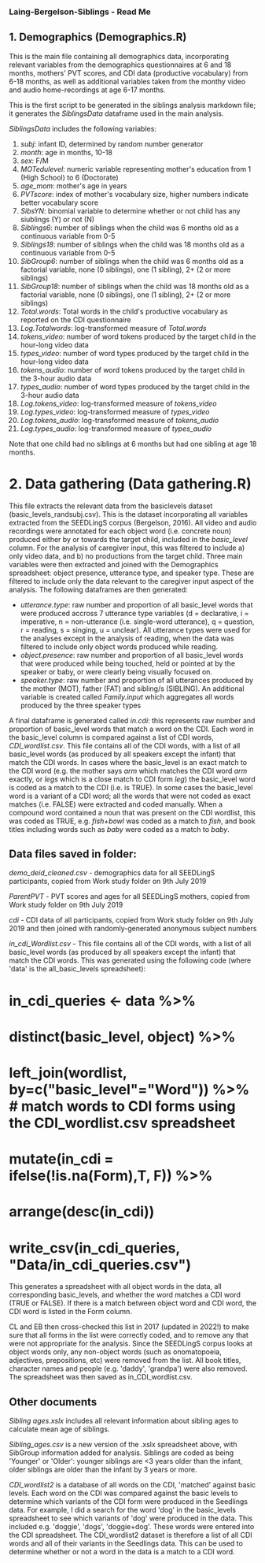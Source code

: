 ### Laing-Bergelson-Siblings - Read Me ###

## 1. Demographics (Demographics.R)

This is the main file containing all demographics data, incorporating relevant variables from the demographics questionnaires at 6 and 18 months,
mothers' PVT scores, and CDI data (productive vocabulary) from 6-18 months, as well as additional variables taken from the monthy video and audio home-recordings 
at age 6-17 months.

This is the first script to be generated in the siblings analysis markdown file; it generates the *SiblingsData* dataframe used in the main analysis. 

*SiblingsData* includes the following variables:

1. *subj*: infant ID, determined by random number generator          
2. *month*: age in months, 10-18            
3. *sex*: F/M              
4. *MOTedulevel*: numeric variable representing mother's education from 1 (High School) to 6 (Doctorate)           
5. *age_mom*: mother's age in years      
6. *PVTscore*: index of mother's vocabulary size, higher numbers indicate better vocabulary score
7. *SibsYN*: binomial variable to determine whether or not child has any siublings (Y) or not (N) 
8. *Siblings6*: number of siblings when the child was 6 months old as a continuous variable from 0-5
9. *Siblings18*: number of siblings when the child was 18 months old as a continuous variable from 0-5
10. *SibGroup6*: number of siblings when the child was 6 months old as a factorial variable, none (0 siblings), one (1 sibling), 2+ (2 or more siblings)
11. *SibGroup18*: number of siblings when the child was 18 months old as a factorial variable, none (0 siblings), one (1 sibling), 2+ (2 or more siblings)
12. *Total.words*: Total words in the child's productive vocabulary as reported on the CDI questionnaire 
13. *Log.Totalwords*: log-transformed measure of *Total.words* 
14. *tokens_video*: number of word tokens produced by the target child in the hour-long video data 
15. *types_video*: number of word types produced by the target child in the hour-long video data 
16. *tokens_audio*: number of word tokens produced by the target child in the 3-hour audio data
17. *types_audio*: number of word types produced by the target child in the 3-hour audio data
18. *Log.tokens_video*: log-transformed measure of *tokens_video* 
19. *Log.types_video*: log-transformed measure of *types_video*  
20. *Log.tokens_audio*: log-transformed measure of *tokens_audio* 
21. *Log.types_audio*: log-transformed measure of *types_audio* 

Note that one child had no siblings at 6 months but had one sibling at age 18 months.

# 2. Data gathering (Data gathering.R)

This file extracts the relevant data from the basiclevels dataset (basic_levels_randsubj.csv). This is the dataset incorporating all variables extracted from the SEEDLingS corpus (Bergelson, 2016). All video and audio recordings were annotated for each object word (i.e. concrete noun) produced either by or towards the target child, included in the *basic_level* column. For the analysis of caregiver input, this was filtered to include a) only video data, and b) no productions from the target child. Three main variables were then extracted and joined with the Demographics spreadsheet: object presence, utterance type, and speaker type. These are filtered to include only the data relevant to the caregiver input aspect of the analysis. The following dataframes are then generated:

* *utterance.type*: raw number and proportion of all basic_level words that were produced accross 7 utterance type variables (d = declarative, i = imperative, n = non-utterance (i.e. single-word utterance), q = question, r = reading, s = singing, u = unclear). All utterance types were used for the analyses except in the analysis of reading, when the data was filtered to include only object words produced while reading.
* *object.presence*: raw number and proportion of all basic_level words that were produced while being touched, held or pointed at by the speaker or baby, or were clearly being visually focused on.
* *speaker.type*:  raw number and proportion of all utterances produced by the mother (MOT), father (FAT) and sibling/s (SIBLING). An additional variable is created called *Family.input* which aggregates all words produced by the three speaker types

A final dataframe is generated called *in.cdi*: this represents raw number and proportion of basic_level words that match a word on the CDI. Each word in the basic_level column is compared against a list of CDI words, *CDI_wordlist.csv*. This file contains all of the CDI words,
with a list of all basic_level words (as produced by all speakers except the infant) that match the CDI words. In cases where the basic_level is an exact match to the CDI word (e.g. the mother says *arm* which matches the CDI word *arm* exactly, or *legs* which is a close match to CDI form *leg*) the basic_level word is coded as a match to the CDI (i.e. is TRUE). In some cases the basic_level word is a variant of a CDI word; all the words that were not coded as exact matches (i.e. FALSE) were extracted and coded manually. When a compound word contained a noun that was present on the CDI wordlist, this was coded as TRUE, e.g. *fish+bowl* was coded as a match to *fish*, and book titles including words such as *baby* were coded as a match to *baby*.

## Data files saved in folder:

*demo_deid_cleaned.csv* - demographics data for all SEEDLingS participants, copied from Work study folder on 9th July 2019

*ParentPVT* - PVT scores and ages for all SEEDLingS mothers, copied from Work study folder on 9th July 2019

*cdi* - CDI data of all participants, copied from Work study folder on 9th July 2019 and then joined with randomly-generated anonymous subject numbers 

*in_cdi_Wordlist.csv* - This file contains all of the CDI words, with a list of all basic_level words (as produced by all speakers except the infant) that match the CDI words. This was generated using the following code (where 'data' is the all_basic_levels spreadsheet):

# in_cdi_queries <- data %>%
#     distinct(basic_level, object) %>% 
#     left_join(wordlist, by=c("basic_level"="Word")) %>% # match words to CDI forms using the CDI_wordlist.csv spreadsheet
#     mutate(in_cdi = ifelse(!is.na(Form),T, F)) %>%
#     arrange(desc(in_cdi))

# write_csv(in_cdi_queries, "Data/in_cdi_queries.csv")

This generates a spreadsheet with all object words in the data, all corresponding basic_levels, and whether the word matches a CDI word (TRUE or FALSE). If there is a match between object word and CDI word, the CDI word is listed in the Form column.

CL and EB then cross-checked this list in 2017 (updated in 2022!) to make sure that all forms in the list were correctly coded, and to remove any that were not appropriate for the analysis. Since the SEEDLingS corpus looks at object words only, any non-object words (such as onomatopoeia, adjectives, prepositions, etc) were removed from the list. All book titles, character names and people (e.g. 'daddy', 'grandpa') were also removed. The spreadsheet was then saved as in_CDI_wordlist.csv.

## Other documents ##

*Sibling ages.xslx* includes all relevant information about sibling ages to calculate mean age of siblings.

*Sibling_ages.csv* is a new version of the .xslx spreadsheet above, with SibGroup information added for analysis. Siblings are coded as being 'Younger' or 'Older': younger siblings are <3 years older than the infant, older siblings are older than the infant by 3 years or more.

*CDI_wordlist2* is a database of all words on the CDI, 'matched' against basic levels. Each word on the CDI was compared against the basic levels to determine which variants of the CDI form were produced in the Seedlings data. For example, I did a search for the word 'dog' in the basic_levels spreadsheet to see which variants of 'dog' were produced in the data. This included e.g. 'doggie', 'dogs', 'doggie+dog'. These words were entered into the CDI spreadsheet. The CDI_wordlist2 dataset is therefore a list of all CDI words and all of their variants in the Seedlings data. This can be used to determine whether or not a word in the data is a match to a CDI word.




